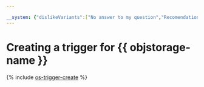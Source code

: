 ```yaml
---

__system: {"dislikeVariants":["No answer to my question","Recomendations didn't help","The content doesn't match title","Other"]}
---
```

# Creating a trigger for {{ objstorage-name }}

{% include [os-trigger-create](../../../_includes/functions/os-trigger-create.md) %}

